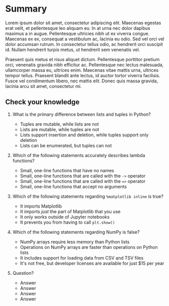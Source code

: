 # Summary



Lorem ipsum dolor sit amet, consectetur adipiscing elit. Maecenas egestas erat velit, et pellentesque leo aliquam eu. In at urna nec dolor dapibus maximus a in augue. Pellentesque ultricies nibh ut ex viverra congue. Maecenas ex ex, consequat a vestibulum ac, lacinia eu odio. Sed vel orci vel dolor accumsan rutrum. In consectetur tellus odio, ac hendrerit orci suscipit id. Nullam hendrerit turpis metus, ut hendrerit sem venenatis vel. 

Praesent quis metus et risus aliquet dictum. Pellentesque porttitor pretium orci, venenatis gravida nibh efficitur ac. Pellentesque nec lectus malesuada, ullamcorper massa eu, ultrices enim. Maecenas vitae mattis urna, ultrices tempor tellus. Praesent blandit ante lectus, id auctor tortor viverra facilisis. Fusce vel condimentum libero, nec mattis elit. Donec quis massa gravida, lacinia arcu sit amet, consectetur mi.

## Check your knowledge

1. What is the primary difference between lists and tuples in Python?
	- Tuples are mutable, while lists are not
	- Lists are mutable, while tuples are not
	- Lists support insertion and deletion, while tuples support only deletion
	- Lists can be enumerated, but tuples can not

1. Which of the following statements accurately describes lambda functions?
	- Small, one-line functions that have no names
	- Small, one-line functions that are called with the `->` operator
	- Small, one-line functions that are called with the `=>` operator
	- Small, one-line functions that accept no arguments

1. Which of the following statements regarding `%matplotlib inline` is true?
	- It imports Matplotlib
	- It imports *just* the part of Matplotlib that you use
	- It only works outside of Jupyter notebooks
	- It prevents you from having to call `plt.show()`

1. Which of the following statements regarding NumPy is false?
	- NumPy arrays require less memory than Python lists
	- Operations on NumPy arrays are faster than operations on Python lists
	- It includes support for loading data from CSV and TSV files
	- It's not free, but developer licenses are available for just $15 per year

1. Question?
	- Answer
	- Answer
	- Answer
	- Answer
